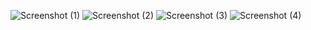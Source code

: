 ![Screenshot (1)](https://github.com/user-attachments/assets/f20230bb-5ce0-4a9b-ad9a-7220f2fd2bd1)
![Screenshot (2)](https://github.com/user-attachments/assets/e53cdbad-dfda-4c7f-93f9-f937b2d67f7d)
![Screenshot (3)](https://github.com/user-attachments/assets/b92606db-e694-4042-805c-0fa9f10ad9be)
![Screenshot (4)](https://github.com/user-attachments/assets/c4cd94c7-93fa-4c68-b127-ea64203ff939)
